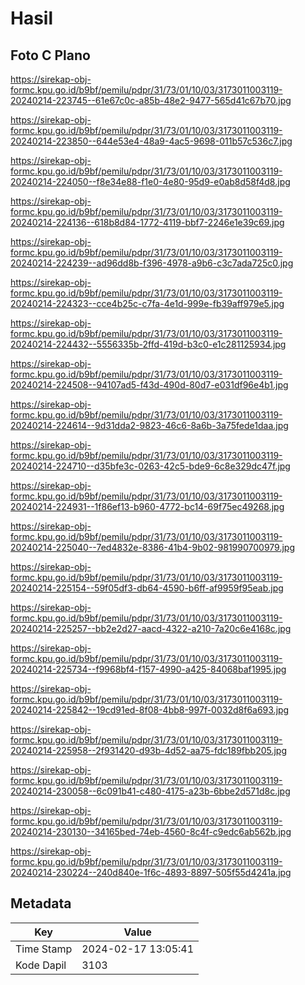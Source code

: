 # Hasil

## Foto C Plano

https://sirekap-obj-formc.kpu.go.id/b9bf/pemilu/pdpr/31/73/01/10/03/3173011003119-20240214-223745--61e67c0c-a85b-48e2-9477-565d41c67b70.jpg

https://sirekap-obj-formc.kpu.go.id/b9bf/pemilu/pdpr/31/73/01/10/03/3173011003119-20240214-223850--644e53e4-48a9-4ac5-9698-011b57c536c7.jpg

https://sirekap-obj-formc.kpu.go.id/b9bf/pemilu/pdpr/31/73/01/10/03/3173011003119-20240214-224050--f8e34e88-f1e0-4e80-95d9-e0ab8d58f4d8.jpg

https://sirekap-obj-formc.kpu.go.id/b9bf/pemilu/pdpr/31/73/01/10/03/3173011003119-20240214-224136--618b8d84-1772-4119-bbf7-2246e1e39c69.jpg

https://sirekap-obj-formc.kpu.go.id/b9bf/pemilu/pdpr/31/73/01/10/03/3173011003119-20240214-224239--ad96dd8b-f396-4978-a9b6-c3c7ada725c0.jpg

https://sirekap-obj-formc.kpu.go.id/b9bf/pemilu/pdpr/31/73/01/10/03/3173011003119-20240214-224323--cce4b25c-c7fa-4e1d-999e-fb39aff979e5.jpg

https://sirekap-obj-formc.kpu.go.id/b9bf/pemilu/pdpr/31/73/01/10/03/3173011003119-20240214-224432--5556335b-2ffd-419d-b3c0-e1c281125934.jpg

https://sirekap-obj-formc.kpu.go.id/b9bf/pemilu/pdpr/31/73/01/10/03/3173011003119-20240214-224508--94107ad5-f43d-490d-80d7-e031df96e4b1.jpg

https://sirekap-obj-formc.kpu.go.id/b9bf/pemilu/pdpr/31/73/01/10/03/3173011003119-20240214-224614--9d31dda2-9823-46c6-8a6b-3a75fede1daa.jpg

https://sirekap-obj-formc.kpu.go.id/b9bf/pemilu/pdpr/31/73/01/10/03/3173011003119-20240214-224710--d35bfe3c-0263-42c5-bde9-6c8e329dc47f.jpg

https://sirekap-obj-formc.kpu.go.id/b9bf/pemilu/pdpr/31/73/01/10/03/3173011003119-20240214-224931--1f86ef13-b960-4772-bc14-69f75ec49268.jpg

https://sirekap-obj-formc.kpu.go.id/b9bf/pemilu/pdpr/31/73/01/10/03/3173011003119-20240214-225040--7ed4832e-8386-41b4-9b02-981990700979.jpg

https://sirekap-obj-formc.kpu.go.id/b9bf/pemilu/pdpr/31/73/01/10/03/3173011003119-20240214-225154--59f05df3-db64-4590-b6ff-af9959f95eab.jpg

https://sirekap-obj-formc.kpu.go.id/b9bf/pemilu/pdpr/31/73/01/10/03/3173011003119-20240214-225257--bb2e2d27-aacd-4322-a210-7a20c6e4168c.jpg

https://sirekap-obj-formc.kpu.go.id/b9bf/pemilu/pdpr/31/73/01/10/03/3173011003119-20240214-225734--f9968bf4-f157-4990-a425-84068baf1995.jpg

https://sirekap-obj-formc.kpu.go.id/b9bf/pemilu/pdpr/31/73/01/10/03/3173011003119-20240214-225842--19cd91ed-8f08-4bb8-997f-0032d8f6a693.jpg

https://sirekap-obj-formc.kpu.go.id/b9bf/pemilu/pdpr/31/73/01/10/03/3173011003119-20240214-225958--2f931420-d93b-4d52-aa75-fdc189fbb205.jpg

https://sirekap-obj-formc.kpu.go.id/b9bf/pemilu/pdpr/31/73/01/10/03/3173011003119-20240214-230058--6c091b41-c480-4175-a23b-6bbe2d571d8c.jpg

https://sirekap-obj-formc.kpu.go.id/b9bf/pemilu/pdpr/31/73/01/10/03/3173011003119-20240214-230130--34165bed-74eb-4560-8c4f-c9edc6ab562b.jpg

https://sirekap-obj-formc.kpu.go.id/b9bf/pemilu/pdpr/31/73/01/10/03/3173011003119-20240214-230224--240d840e-1f6c-4893-8897-505f55d4241a.jpg


## Metadata

| Key        | Value               |
| ---------- | ------------------- |
| Time Stamp | 2024-02-17 13:05:41 |
| Kode Dapil | 3103                |



